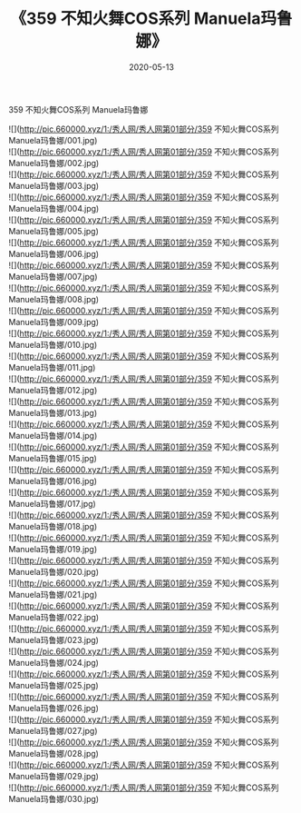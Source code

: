 ﻿---
layout: post
title:  《359 不知火舞COS系列 Manuela玛鲁娜》
date:   2020-05-13
img: http://pic.660000.xyz/1:/秀人网/秀人网第01部分/359 不知火舞COS系列 Manuela玛鲁娜/000.jpg
categories: [美女, 清纯, 唯美]
---

359 不知火舞COS系列 Manuela玛鲁娜

  ![](http://pic.660000.xyz/1:/秀人网/秀人网第01部分/359 不知火舞COS系列 Manuela玛鲁娜/001.jpg) <br> ![](http://pic.660000.xyz/1:/秀人网/秀人网第01部分/359 不知火舞COS系列 Manuela玛鲁娜/002.jpg) <br> ![](http://pic.660000.xyz/1:/秀人网/秀人网第01部分/359 不知火舞COS系列 Manuela玛鲁娜/003.jpg) <br> ![](http://pic.660000.xyz/1:/秀人网/秀人网第01部分/359 不知火舞COS系列 Manuela玛鲁娜/004.jpg) <br> ![](http://pic.660000.xyz/1:/秀人网/秀人网第01部分/359 不知火舞COS系列 Manuela玛鲁娜/005.jpg) <br> ![](http://pic.660000.xyz/1:/秀人网/秀人网第01部分/359 不知火舞COS系列 Manuela玛鲁娜/006.jpg) <br> ![](http://pic.660000.xyz/1:/秀人网/秀人网第01部分/359 不知火舞COS系列 Manuela玛鲁娜/007.jpg) <br> ![](http://pic.660000.xyz/1:/秀人网/秀人网第01部分/359 不知火舞COS系列 Manuela玛鲁娜/008.jpg) <br> ![](http://pic.660000.xyz/1:/秀人网/秀人网第01部分/359 不知火舞COS系列 Manuela玛鲁娜/009.jpg) <br> ![](http://pic.660000.xyz/1:/秀人网/秀人网第01部分/359 不知火舞COS系列 Manuela玛鲁娜/010.jpg) <br> ![](http://pic.660000.xyz/1:/秀人网/秀人网第01部分/359 不知火舞COS系列 Manuela玛鲁娜/011.jpg) <br> ![](http://pic.660000.xyz/1:/秀人网/秀人网第01部分/359 不知火舞COS系列 Manuela玛鲁娜/012.jpg) <br> ![](http://pic.660000.xyz/1:/秀人网/秀人网第01部分/359 不知火舞COS系列 Manuela玛鲁娜/013.jpg) <br> ![](http://pic.660000.xyz/1:/秀人网/秀人网第01部分/359 不知火舞COS系列 Manuela玛鲁娜/014.jpg) <br> ![](http://pic.660000.xyz/1:/秀人网/秀人网第01部分/359 不知火舞COS系列 Manuela玛鲁娜/015.jpg) <br> ![](http://pic.660000.xyz/1:/秀人网/秀人网第01部分/359 不知火舞COS系列 Manuela玛鲁娜/016.jpg) <br> ![](http://pic.660000.xyz/1:/秀人网/秀人网第01部分/359 不知火舞COS系列 Manuela玛鲁娜/017.jpg) <br> ![](http://pic.660000.xyz/1:/秀人网/秀人网第01部分/359 不知火舞COS系列 Manuela玛鲁娜/018.jpg) <br> ![](http://pic.660000.xyz/1:/秀人网/秀人网第01部分/359 不知火舞COS系列 Manuela玛鲁娜/019.jpg) <br> ![](http://pic.660000.xyz/1:/秀人网/秀人网第01部分/359 不知火舞COS系列 Manuela玛鲁娜/020.jpg) <br> ![](http://pic.660000.xyz/1:/秀人网/秀人网第01部分/359 不知火舞COS系列 Manuela玛鲁娜/021.jpg) <br> ![](http://pic.660000.xyz/1:/秀人网/秀人网第01部分/359 不知火舞COS系列 Manuela玛鲁娜/022.jpg) <br> ![](http://pic.660000.xyz/1:/秀人网/秀人网第01部分/359 不知火舞COS系列 Manuela玛鲁娜/023.jpg) <br> ![](http://pic.660000.xyz/1:/秀人网/秀人网第01部分/359 不知火舞COS系列 Manuela玛鲁娜/024.jpg) <br> ![](http://pic.660000.xyz/1:/秀人网/秀人网第01部分/359 不知火舞COS系列 Manuela玛鲁娜/025.jpg) <br> ![](http://pic.660000.xyz/1:/秀人网/秀人网第01部分/359 不知火舞COS系列 Manuela玛鲁娜/026.jpg) <br> ![](http://pic.660000.xyz/1:/秀人网/秀人网第01部分/359 不知火舞COS系列 Manuela玛鲁娜/027.jpg) <br> ![](http://pic.660000.xyz/1:/秀人网/秀人网第01部分/359 不知火舞COS系列 Manuela玛鲁娜/028.jpg) <br> ![](http://pic.660000.xyz/1:/秀人网/秀人网第01部分/359 不知火舞COS系列 Manuela玛鲁娜/029.jpg) <br> ![](http://pic.660000.xyz/1:/秀人网/秀人网第01部分/359 不知火舞COS系列 Manuela玛鲁娜/030.jpg) <br>